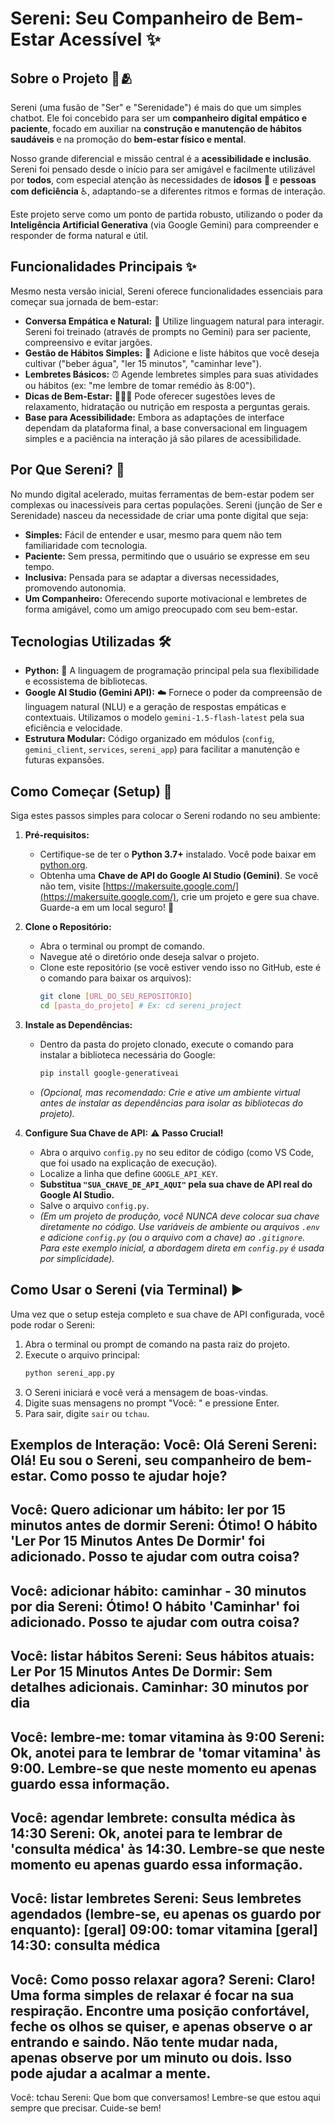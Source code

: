 # Sereni: Seu Companheiro de Bem-Estar Acessível ✨


## Sobre o Projeto 💖🫂

Sereni (uma fusão de "Ser" e "Serenidade") é mais do que um simples chatbot. Ele foi concebido para ser um **companheiro digital empático e paciente**, focado em auxiliar na **construção e manutenção de hábitos saudáveis** e na promoção do **bem-estar físico e mental**.

Nosso grande diferencial e missão central é a **acessibilidade e inclusão**. Sereni foi pensado desde o início para ser amigável e facilmente utilizável por **todos**, com especial atenção às necessidades de **idosos** 👵 e **pessoas com deficiência** ♿, adaptando-se a diferentes ritmos e formas de interação.

Este projeto serve como um ponto de partida robusto, utilizando o poder da **Inteligência Artificial Generativa** (via Google Gemini) para compreender e responder de forma natural e útil.

## Funcionalidades Principais ✨

Mesmo nesta versão inicial, Sereni oferece funcionalidades essenciais para começar sua jornada de bem-estar:

* **Conversa Empática e Natural:** 💬 Utilize linguagem natural para interagir. Sereni foi treinado (através de prompts no Gemini) para ser paciente, compreensivo e evitar jargões.
* **Gestão de Hábitos Simples:** 🎯 Adicione e liste hábitos que você deseja cultivar ("beber água", "ler 15 minutos", "caminhar leve").
* **Lembretes Básicos:** ⏰ Agende lembretes simples para suas atividades ou hábitos (ex: "me lembre de tomar remédio às 8:00").
* **Dicas de Bem-Estar:** 🧘‍♀️🍎 Pode oferecer sugestões leves de relaxamento, hidratação ou nutrição em resposta a perguntas gerais.
* **Base para Acessibilidade:** Embora as adaptações de interface dependam da plataforma final, a base conversacional em linguagem simples e a paciência na interação já são pilares de acessibilidade.

## Por Que Sereni? 🤔

No mundo digital acelerado, muitas ferramentas de bem-estar podem ser complexas ou inacessíveis para certas populações. Sereni (junção de Ser e Serenidade) nasceu da necessidade de criar uma ponte digital que seja:

* **Simples:** Fácil de entender e usar, mesmo para quem não tem familiaridade com tecnologia.
* **Paciente:** Sem pressa, permitindo que o usuário se expresse em seu tempo.
* **Inclusiva:** Pensada para se adaptar a diversas necessidades, promovendo autonomia.
* **Um Companheiro:** Oferecendo suporte motivacional e lembretes de forma amigável, como um amigo preocupado com seu bem-estar.

## Tecnologias Utilizadas 🛠️

* **Python:** 🐍 A linguagem de programação principal pela sua flexibilidade e ecossistema de bibliotecas.
* **Google AI Studio (Gemini API):** ☁️ Fornece o poder da compreensão de linguagem natural (NLU) e a geração de respostas empáticas e contextuais. Utilizamos o modelo `gemini-1.5-flash-latest` pela sua eficiência e velocidade.
* **Estrutura Modular:** Código organizado em módulos (`config`, `gemini_client`, `services`, `sereni_app`) para facilitar a manutenção e futuras expansões.

## Como Começar (Setup) 🚀

Siga estes passos simples para colocar o Sereni rodando no seu ambiente:

1.  **Pré-requisitos:**
    * Certifique-se de ter o **Python 3.7+** instalado. Você pode baixar em [python.org](https://www.python.org/downloads/).
    * Obtenha uma **Chave de API do Google AI Studio (Gemini)**. Se você não tem, visite [https://makersuite.google.com/](https://makersuite.google.com/), crie um projeto e gere sua chave. Guarde-a em um local seguro! 🔑

2.  **Clone o Repositório:**
    * Abra o terminal ou prompt de comando.
    * Navegue até o diretório onde deseja salvar o projeto.
    * Clone este repositório (se você estiver vendo isso no GitHub, este é o comando para baixar os arquivos):
        ```bash
        git clone [URL_DO_SEU_REPOSITÓRIO]
        cd [pasta_do_projeto] # Ex: cd sereni_project
        ```

3.  **Instale as Dependências:**
    * Dentro da pasta do projeto clonado, execute o comando para instalar a biblioteca necessária do Google:
        ```bash
        pip install google-generativeai
        ```
    * *(Opcional, mas recomendado: Crie e ative um ambiente virtual antes de instalar as dependências para isolar as bibliotecas do projeto).*

4.  **Configure Sua Chave de API:** ⚠️ **Passo Crucial!**
    * Abra o arquivo `config.py` no seu editor de código (como VS Code, que foi usado na explicação de execução).
    * Localize a linha que define `GOOGLE_API_KEY`.
    * **Substitua `"SUA_CHAVE_DE_API_AQUI"` pela sua chave de API real do Google AI Studio.**
    * Salve o arquivo `config.py`.
    * *(Em um projeto de produção, você NUNCA deve colocar sua chave diretamente no código. Use variáveis de ambiente ou arquivos `.env` e adicione `config.py` (ou o arquivo com a chave) ao `.gitignore`. Para este exemplo inicial, a abordagem direta em `config.py` é usada por simplicidade).*

## Como Usar o Sereni (via Terminal) ▶️

Uma vez que o setup esteja completo e sua chave de API configurada, você pode rodar o Sereni:

1.  Abra o terminal ou prompt de comando na pasta raiz do projeto.
2.  Execute o arquivo principal:
    ```bash
    python sereni_app.py
    ```
3.  O Sereni iniciará e você verá a mensagem de boas-vindas.
4.  Digite suas mensagens no prompt "Você: " e pressione Enter.
5.  Para sair, digite `sair` ou `tchau`.

**Exemplos de Interação:**
   Você: Olá Sereni
   Sereni: Olá! Eu sou o Sereni, seu companheiro de bem-estar. Como posso te ajudar hoje?
   ------------------------------
   Você: Quero adicionar um hábito: ler por 15 minutos antes de dormir
   Sereni: Ótimo! O hábito 'Ler Por 15 Minutos Antes De Dormir' foi adicionado. Posso te ajudar com outra coisa?
   ------------------------------
   Você: adicionar hábito: caminhar - 30 minutos por dia
   Sereni: Ótimo! O hábito 'Caminhar' foi adicionado. Posso te ajudar com outra coisa?
   ------------------------------
   Você: listar hábitos
   Sereni: Seus hábitos atuais:
      Ler Por 15 Minutos Antes De Dormir: Sem detalhes adicionais.
      Caminhar: 30 minutos por dia
   ------------------------------
   Você: lembre-me: tomar vitamina às 9:00
   Sereni: Ok, anotei para te lembrar de 'tomar vitamina' às 9:00. Lembre-se que neste momento eu apenas guardo essa informação.
   ------------------------------
   Você: agendar lembrete: consulta médica às 14:30
   Sereni: Ok, anotei para te lembrar de 'consulta médica' às 14:30. Lembre-se que neste momento eu apenas guardo essa informação.
   ------------------------------
   Você: listar lembretes
   Sereni: Seus lembretes agendados (lembre-se, eu apenas os guardo por enquanto):
      [geral] 09:00: tomar vitamina
      [geral] 14:30: consulta médica
   ------------------------------
   Você: Como posso relaxar agora?
   Sereni: Claro! Uma forma simples de relaxar é focar na sua respiração. Encontre uma posição confortável, feche os olhos se quiser, e apenas observe o ar entrando e saindo. Não tente mudar nada, apenas observe por um minuto ou dois. Isso pode ajudar a acalmar a mente.
   ------------------------------
   Você: tchau
   Sereni: Que bom que conversamos! Lembre-se que estou aqui sempre que precisar. Cuide-se bem!
